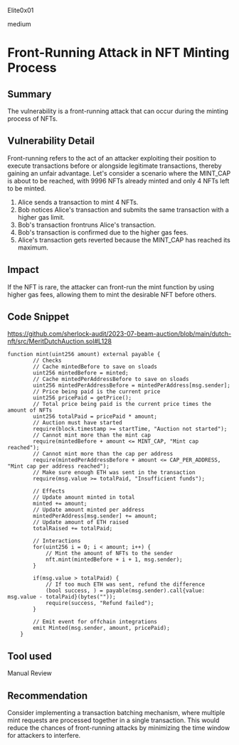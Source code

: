 Elite0x01

medium

# Front-Running Attack in NFT Minting Process

## Summary
The vulnerability is a front-running attack that can occur during the minting process of NFTs.

## Vulnerability Detail
Front-running refers to the act of an attacker exploiting their position to execute transactions before or alongside legitimate transactions, thereby gaining an unfair advantage.
Let's consider a scenario where the MINT_CAP is about to be reached, with 9996 NFTs already minted and only 4 NFTs left to be minted.

1. Alice sends a transaction to mint 4 NFTs.
2. Bob notices Alice's transaction and submits the same transaction with a higher gas limit.
3. Bob's transaction frontruns Alice's transaction.
4. Bob's transaction is confirmed due to the higher gas fees.
5. Alice's transaction gets reverted because the MINT_CAP has reached its maximum.

## Impact
If the NFT is rare, the attacker can front-run the mint function by using higher gas fees, allowing them to mint the desirable NFT before others.

## Code Snippet
https://github.com/sherlock-audit/2023-07-beam-auction/blob/main/dutch-nft/src/MeritDutchAuction.sol#L128
```solidity
function mint(uint256 amount) external payable {
        // Checks
        // Cache mintedBefore to save on sloads
        uint256 mintedBefore = minted;
        // Cache mintedPerAddressBefore to save on sloads
        uint256 mintedPerAddressBefore = mintedPerAddress[msg.sender];
        // Price being paid is the current price
        uint256 pricePaid = getPrice();
        // Total price being paid is the current price times the amount of NFTs
        uint256 totalPaid = pricePaid * amount;
        // Auction must have started
        require(block.timestamp >= startTime, "Auction not started");
        // Cannot mint more than the mint cap
        require(mintedBefore + amount <= MINT_CAP, "Mint cap reached");
        // Cannot mint more than the cap per address
        require(mintedPerAddressBefore + amount <= CAP_PER_ADDRESS, "Mint cap per address reached");
        // Make sure enough ETH was sent in the transaction
        require(msg.value >= totalPaid, "Insufficient funds");

        // Effects
        // Update amount minted in total
        minted += amount;
        // Update amount minted per address
        mintedPerAddress[msg.sender] += amount;
        // Update amount of ETH raised
        totalRaised += totalPaid;

        // Interactions
        for(uint256 i = 0; i < amount; i++) {
            // Mint the amount of NFTs to the sender
            nft.mint(mintedBefore + i + 1, msg.sender);
        }

        if(msg.value > totalPaid) {
            // If too much ETH was sent, refund the difference
            (bool success, ) = payable(msg.sender).call{value: msg.value - totalPaid}(bytes(""));
            require(success, "Refund failed");
        }

        // Emit event for offchain integrations
        emit Minted(msg.sender, amount, pricePaid);
    }
```
## Tool used
Manual Review

## Recommendation
Consider implementing a transaction batching mechanism, where multiple mint requests are processed together in a single transaction. This would reduce the chances of front-running attacks by minimizing the time window for attackers to interfere.

